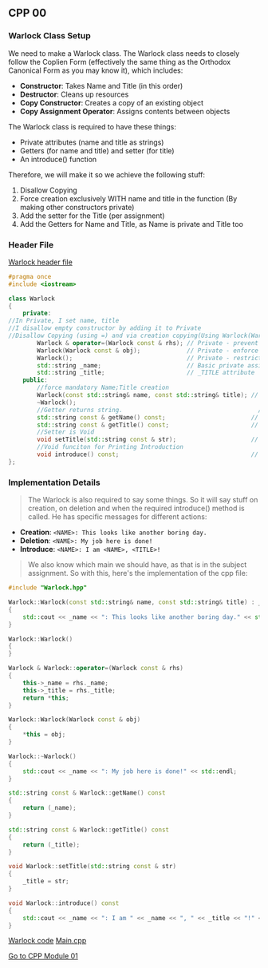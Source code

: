 ## CPP 00

### Warlock Class Setup

We need to make a Warlock class. The Warlock class needs to closely follow the Coplien Form (effectively the same thing as the Orthodox Canonical Form as you may know it), which includes:

- **Constructor**: Takes Name and Title (in this order)
- **Destructor**: Cleans up resources
- **Copy Constructor**: Creates a copy of an existing object
- **Copy Assignment Operator**: Assigns contents between objects

The Warlock class is required to have these things:
- Private attributes (name and title as strings)
- Getters (for name and title) and setter (for title)
- An introduce() function

Therefore, we will make it so we achieve the following stuff:
1. Disallow Copying
2. Force creation exclusively WITH name and title in the function (By making other constructors private)
3. Add the setter for the Title (per assignment)
4. Add the Getters for Name and Title, as Name is private and Title too

### Header File

[Warlock header file](cpp_module_00/Warlock.hpp)


```cpp
#pragma once
#include <iostream>

class Warlock
{
    private:
//In Private, I set name, title
//I disallow empty constructor by adding it to Private
//Disallow Copying (using =) and via creation copying(Using Warlock(Warlock))
        Warlock & operator=(Warlock const & rhs); // Private - prevent unwanted copying This follows left-to-right reading: "Warlock that is const and is a reference"
        Warlock(Warlock const & obj);             // Private - enforce controlled creation.
        Warlock();                                // Private - restrict instantiation without parameters.
        std::string _name;                        // Basic private assigned attribute _NAME
        std::string _title;                       // _TITLE attribute 
    public:
        //force mandatory Name;Title creation
        Warlock(const std::string& name, const std::string& title); // Public constructor - Name and Title
        ~Warlock();
        //Getter returns string.                                      // 
        std::string const & getName() const;                        // Returns the private name.
        std::string const & getTitle() const;                       // Returns the private title.
        //Setter is Void
        void setTitle(std::string const & str);                     // Sets a new title for the warlock.
        //Void funciton for Printing Introduction
        void introduce() const;                                     // Prints or logs an introduction message.
};
```

### Implementation Details

> The Warlock is also required to say some things. So it will say stuff on creation, on deletion and when the required introduce() method is called. He has specific messages for different actions:
- **Creation**: `<NAME>: This looks like another boring day.`
- **Deletion**: `<NAME>: My job here is done!`
- **Introduce**: `<NAME>: I am <NAME>, <TITLE>!`

> We also know which main we should have, as that is in the subject assignment.
> So with this, here's the implementation of the cpp file:


```cpp
#include "Warlock.hpp"

Warlock::Warlock(const std::string& name, const std::string& title) : _name(name), _title(title)
{
    std::cout << _name << ": This looks like another boring day." << std::endl;
}

Warlock::Warlock()
{
}

Warlock & Warlock::operator=(Warlock const & rhs)
{
    this->_name = rhs._name;
    this->_title = rhs._title;
    return *this;
}

Warlock::Warlock(Warlock const & obj)
{
    *this = obj;
}

Warlock::~Warlock()
{
    std::cout << _name << ": My job here is done!" << std::endl;
}

std::string const & Warlock::getName() const
{
    return (_name);
}

std::string const & Warlock::getTitle() const
{
    return (_title);
}

void Warlock::setTitle(std::string const & str)
{
    _title = str;
}

void Warlock::introduce() const
{
    std::cout << _name << ": I am " << _name << ", " << _title << "!" << std::endl;
}
```
[Warlock code](cpp_module_00/Warlock.cpp)
[Main.cpp](cpp_module_00/main.cpp)


[Go to CPP Module 01](2_CPP_MODULE_01.md)

